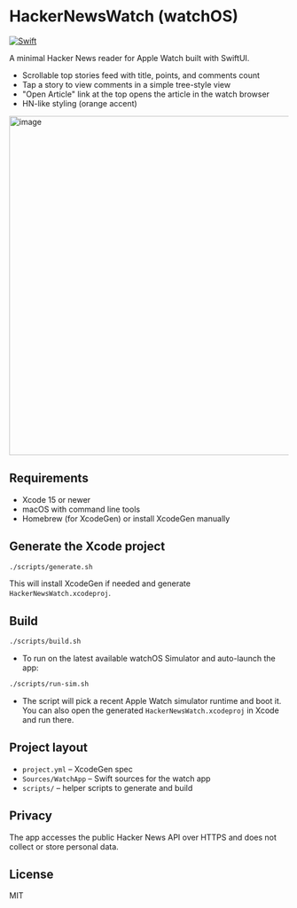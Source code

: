 # HackerNewsWatch (watchOS)

[![Swift](https://github.com/wieslawsoltes/HackerNewsWatch/actions/workflows/swift.yml/badge.svg)](https://github.com/wieslawsoltes/HackerNewsWatch/actions/workflows/swift.yml)

A minimal Hacker News reader for Apple Watch built with SwiftUI.

- Scrollable top stories feed with title, points, and comments count
- Tap a story to view comments in a simple tree-style view
- "Open Article" link at the top opens the article in the watch browser
- HN-like styling (orange accent)

<img width="580" height="612" alt="image" src="https://github.com/user-attachments/assets/100cdb20-bbbc-404f-8790-566939c3acfe" />


## Requirements
- Xcode 15 or newer
- macOS with command line tools
- Homebrew (for XcodeGen) or install XcodeGen manually

## Generate the Xcode project

```bash
./scripts/generate.sh
```

This will install XcodeGen if needed and generate `HackerNewsWatch.xcodeproj`.

## Build

```bash
./scripts/build.sh
```

- To run on the latest available watchOS Simulator and auto-launch the app:

```bash
./scripts/run-sim.sh
```

- The script will pick a recent Apple Watch simulator runtime and boot it. You can also open the generated `HackerNewsWatch.xcodeproj` in Xcode and run there.

## Project layout
- `project.yml` – XcodeGen spec
- `Sources/WatchApp` – Swift sources for the watch app
- `scripts/` – helper scripts to generate and build

## Privacy
The app accesses the public Hacker News API over HTTPS and does not collect or store personal data.

## License
MIT
